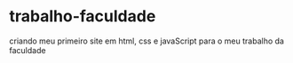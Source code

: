 # trabalho-faculdade
 criando meu primeiro site em html, css e javaScript para o meu trabalho da faculdade
